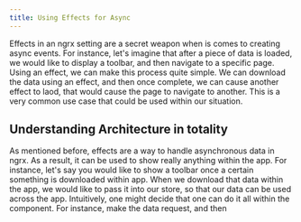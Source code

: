 ```yaml
---
title: Using Effects for Async
---
```


Effects in an ngrx setting are a secret weapon when is comes to creating
async events. For instance, let's imagine that after a piece of data is
loaded, we would like to display a toolbar, and then navigate to a
specific page. Using an effect, we can make this process quite simple.
We can download the data using an effect, and then once complete, we can
cause another effect to laod, that would cause the page to navigate to
another. This is a very common use case that could be used within our
situation.

 Understanding Architecture in totality 
---------------------------------------

As mentioned before, effects are a way to handle asynchronous data in
ngrx. As a result, it can be used to show really anything within the
app. For instance, let's say you would like to show a toolbar once a
certain something is downloaded within app. When we download that data
within the app, we would like to pass it into our store, so that our
data can be used across the app. Intuitively, one might decide that one
can do it all within the component. For instance, make the data request,
and then

